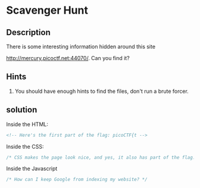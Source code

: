 # Scavenger Hunt

## Description
There is some interesting information hidden around this site 

http://mercury.picoctf.net:44070/. Can you find it?

## Hints

1. You should have enough hints to find the files, don't run a brute forcer.

## solution

Inside the HTML:

````html
<!-- Here's the first part of the flag: picoCTF{t -->
````

Inside the CSS:

`````css
/* CSS makes the page look nice, and yes, it also has part of the flag. Here's part 2: h4ts_4_l0 */
`````

Inside the Javascript

`````Javascript
/* How can I keep Google from indexing my website? */
`````
